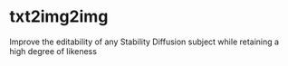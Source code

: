 # txt2img2img
Improve the editability of any Stability Diffusion subject while retaining a high degree of likeness
